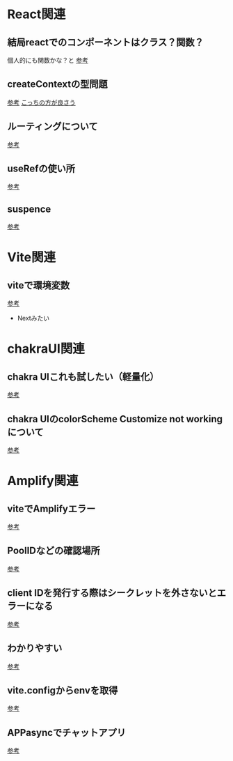# React関連

## 結局reactでのコンポーネントはクラス？関数？
個人的にも関数かな？と
[参考](https://fullstacklife.net/programming/react/ract-class-function-component/)

## createContextの型問題
[参考](https://zenn.dev/ryota_koba04/articles/18df7cbfeb4155)
[こっちの方が良さう](https://qiita.com/jonakp/items/58c9c383473d02479ea7)

## ルーティングについて
[参考](https://www.webopixel.net/javascript/1773.html)

## useRefの使い所
[参考](https://ramble.impl.co.jp/413/)

## suspence
[参考](https://zenn.dev/uhyo/books/react-concurrent-handson/viewer/introduction)

# Vite関連

## viteで環境変数
[参考](https://blog.recruit.co.jp/rmp/front-end/post-21271/)
- Nextみたい

# chakraUI関連

## chakra UIこれも試したい（軽量化）
[参考](https://zenn.dev/wado63/articles/09e09151d160f3)

## chakra UIのcolorScheme Customize not workingについて
[参考](https://stackoverflow.com/questions/64951508/chakra-ui-colorscheme-prop-on-button)

# Amplify関連

## viteでAmplifyエラー
[参考](https://dev.to/richardbray/how-to-fix-the-referenceerror-global-is-not-defined-error-in-sveltekitvite-2i49)

## PoolIDなどの確認場所
[参考](https://github.com/aws-amplify/amplify-js/issues/29)

## client IDを発行する際はシークレットを外さないとエラーになる
[参考](https://rinoguchi.net/2022/01/cognito-identity-provider-api-authentication.html#toc-11)

## わかりやすい
[参考](https://qiita.com/too/items/54992bb871fc1a2ab101)

## vite.configからenvを取得
[参考](https://dev.classmethod.jp/articles/vite-index-html-read-env-variables/)

## APPasyncでチャットアプリ
[参考](https://fixel.co.jp/blog/amplify-realtime-chat/)